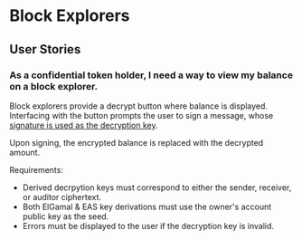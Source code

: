 # Block Explorers

## User Stories

### As a confidential token holder, I need a way to view my balance on a block explorer.
Block explorers provide a decrypt button where balance is displayed.
Interfacing with the button prompts the user to sign a message, whose [signature is used as the decryption key](https://github.com/anza-xyz/agave/blob/d11072e4e00cb3a8009f62b3bddcec79069f970a/zk-sdk/src/encryption/elgamal.rs#L209).  

Upon signing, the encrypted balance is replaced with the decrypted amount.

Requirements:
- Derived decrpytion keys must correspond to either the sender, receiver, or auditor ciphertext.
- Both ElGamal & EAS key derivations must use the owner's account public key as the seed.
- Errors must be displayed to the user if the decryption key is invalid.